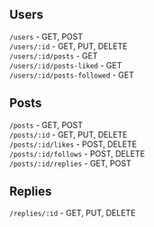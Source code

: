 ## Users

`/users` - GET, POST  
`/users/:id` - GET, PUT, DELETE  
`/users/:id/posts` - GET  
`/users/:id/posts-liked` - GET  
`/users/:id/posts-followed` - GET

## Posts

`/posts` - GET, POST  
`/posts/:id` - GET, PUT, DELETE  
`/posts/:id/likes` - POST, DELETE  
`/posts/:id/follows` - POST, DELETE  
`/posts/:id/replies` - GET, POST

## Replies

`/replies/:id` - GET, PUT, DELETE
